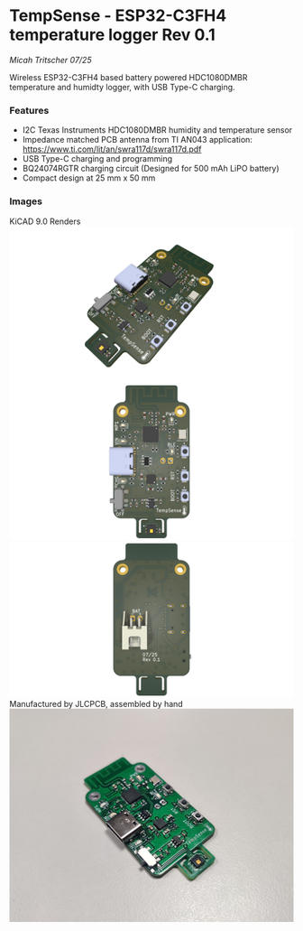 # TempSense - ESP32-C3FH4 temperature logger Rev 0.1
*Micah Tritscher 07/25*

Wireless ESP32-C3FH4 based battery powered HDC1080DMBR temperature and humidty logger, with USB Type-C charging.

### Features
- I2C Texas Instruments HDC1080DMBR humidity and temperature sensor
- Impedance matched PCB antenna from TI AN043 application: https://www.ti.com/lit/an/swra117d/swra117d.pdf
- USB Type-C charging and programming
- BQ24074RGTR charging circuit (Designed for 500 mAh LiPO battery)
- Compact design at 25 mm x 50 mm

### Images
KiCAD 9.0 Renders
![PCB Render](Images/RenderTempSensePCB.png)
![PCB Render](Images/RenderTempSensePCBTop.png)
![PCB Render](Images/RenderTempSensePCBBottom.png)
Manufactured by JLCPCB, assembled by hand
![PCB Render](Images/TempSenseAssembled.jpg)
